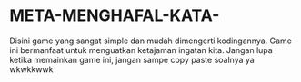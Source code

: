 # META-MENGHAFAL-KATA-

Disini game yang sangat simple dan mudah dimengerti kodingannya. Game ini bermanfaat untuk menguatkan ketajaman ingatan kita. Jangan lupa ketika memainkan game ini, jangan sampe copy paste soalnya ya wkwkkwwk
